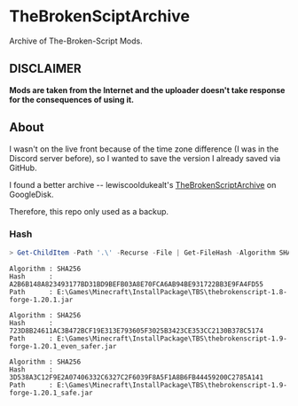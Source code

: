 # TheBrokenSciptArchive
Archive of The-Broken-Script Mods. 

## DISCLAIMER

**Mods are taken from the Internet and the uploader doesn't take response for the consequences of using it.**

## About

I wasn't on the live front because of the time zone difference (I was in the Discord server before), so I wanted to save the version I already saved via GitHub.

I found a better archive -- lewiscooldukealt's [TheBrokenScriptArchive](https://drive.google.com/drive/folders/1DhFk-q9jJbgr9zt8SK-tgk5NVljb3ZbK) on GoogleDisk.

Therefore, this repo only used as a backup.

### Hash

```powershell
> Get-ChildItem -Path '.\' -Recurse -File | Get-FileHash -Algorithm SHA256 | Format-List
```

```text
Algorithm : SHA256
Hash      : A2B6B148A823493177BD31BD9BEFB03A8E70FCA6AB94BE931722BB3E9FA4FD55
Path      : E:\Games\Minecraft\InstallPackage\TBS\thebrokenscript-1.8-forge-1.20.1.jar

Algorithm : SHA256
Hash      : 723D8B24611AC3B472BCF19E313E793605F3025B3423CE353CC2130B378C5174
Path      : E:\Games\Minecraft\InstallPackage\TBS\thebrokenscript-1.9-forge-1.20.1_even_safer.jar

Algorithm : SHA256
Hash      : 3D538A3C12F9E2A07406332C6327C2F6039F8A5F1A8B6FB44459200C2785A141
Path      : E:\Games\Minecraft\InstallPackage\TBS\thebrokenscript-1.9-forge-1.20.1_safe.jar
```
